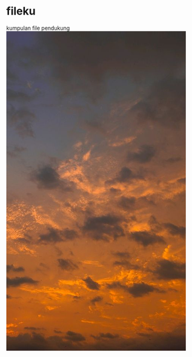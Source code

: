 # fileku
kumpulan file pendukung
![alt text](https://github.com/doukeshisan/fileku/blob/main/langitsenja.jpg?raw=true)

